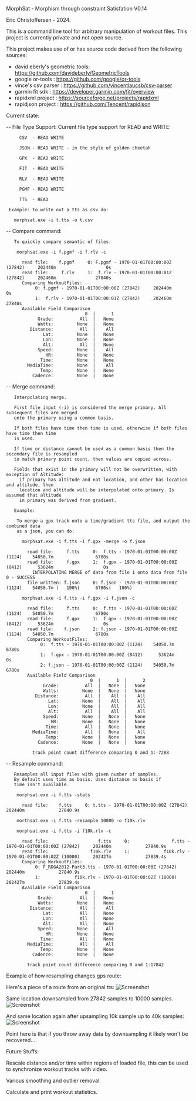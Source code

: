 MorphSat - Morphism through constraint Satisfation V0.14

Eric Christoffersen - 2024.

This is a command line tool for arbitrary manipulation of workout files.
This project is currently private and not open source.

This project makes use of or has source code derived from the following sources:
- david eberly's geometric tools: https://github.com/davideberly/GeometricTools
- google or-tools               : https://github.com/google/or-tools
- vince's csv parser            : https://github.com/vincentlaucsb/csv-parser
- garmin fit sdk                : https://developer.garmin.com/fit/overview
- rapidxml project              : https://sourceforge.net/projects/rapidxml
- rapidjson project             : https://github.com/Tencent/rapidjson

Current state:

  -- File Type Support:
       Current file type support for READ and WRITE:

         CSV  - READ WRITE

         JSON - READ WRITE - in the style of golden cheetah

         GPX  - READ WRITE

         FIT  - READ WRITE

         RLV  - READ WRITE

         PGMF - READ WRITE

         TTS  - READ

     Example: to write out a tts as csv do:

       morphsat.exe -i t.tts -o t.csv

  -- Compare command:

       To quickly compare semantic of files:

        morphsat.exe -i f.pgmf -i f.rlv -c

          read file:    f.pgmf     0: F.pgmf - 1970-01-01T00:00:00Z (27842)     202440m                   0s
          read file:     f.rlv     1:  f.rlv - 1970-01-01T00:00:01Z (27842)     202460m               27840s
          Comparing WorkoutFiles:
               0: f.pgmf - 1970-01-01T00:00:00Z (27842)     202440m                   0s
               1:  f.rlv - 1970-01-01T00:00:01Z (27842)     202460m               27840s
          Available Field Comparison
                                  0  |      1
                Grade:          All  |   None
                Watts:         None  |   None
             Distance:          All  |    All
                  Lat:         None  |   None
                  Lon:         None  |   None
                  Alt:          All  |   None
                Speed:         None  |    All
                   HR:         None  |   None
                 Time:         None  |   None
            MediaTime:         None  |    All
                 Temp:         None  |   None
              Cadence:         None  |   None

  -- Merge command:

       Interpolating merge.

       First file input (-i) is considered the merge primary. All subsequent files are merged
       onto the primary using a common basis.

       If both files have time then time is used, otherwise if both files have time then time
       is used.

       If time or distance cannot be used as a common basis then the secondary file is resampled
       to match primary point count, then values are copied across.

       Fields that exist in the primary will not be overwritten, with exception of Altitude:
         if primary has altitude and not location, and other has location and altitude, then
         location and altitude will be interpolated onto primary. Is assumed that altitude
         in primary was derived from gradient.

       Example:

        To merge a gpx track onto a time/gradient tts file, and output the combined data
        as a json, you can do:

          morphsat.exe -i f.tts -i f.gpx -merge -o f.json

            read file:     f.tts     0:  f.tts - 1970-01-01T00:00:00Z (1124)    54050.7m                6780s
            read file:     f.gpx     1:  f.gpx - 1970-01-01T00:00:00Z (8412)      53624m                   0s
              INTERPOLATING MERGE of data from file 1 onto data from file 0 - SUCCESS
            file written: f.json     0: f.json - 1970-01-01T00:00:00Z (1124)    54050.7m (   100%)      6780s(   100%)

          morphsat.exe -i f.tts -i f.gpx -i f.json -c

            read file:     f.tts     0:  f.tts - 1970-01-01T00:00:00Z (1124)    54050.7m                6780s
            read file:     f.gpx     1:  f.gpx - 1970-01-01T00:00:00Z (8412)      53624m                   0s
            read file:    f.json     2: f.json - 1970-01-01T00:00:00Z (1124)    54050.7m                6780s
            Comparing WorkoutFiles:
                 0:  f.tts - 1970-01-01T00:00:00Z (1124)    54050.7m                6780s
                 1:  f.gpx - 1970-01-01T00:00:00Z (8412)      53624m                   0s
                 2: f.json - 1970-01-01T00:00:00Z (1124)    54050.7m                6780s
            Available Field Comparison
                                    0  |      1  |      2
                  Grade:          All  |   None  |   None
                  Watts:         None  |   None  |   None
               Distance:          All  |    All  |    All
                    Lat:         None  |    All  |    All
                    Lon:         None  |    All  |    All
                    Alt:          All  |    All  |    All
                  Speed:         None  |   None  |   None
                     HR:         None  |   None  |   None
                   Time:          All  |   None  |   None
              MediaTime:          All  |   None  |    All
                   Temp:         None  |   None  |   None
                Cadence:         None  |   None  |   None

              track point count difference comparing 0 and 1:-7288

  -- Resample command:

       Resamples all input files with given number of samples.
       By default uses time as basis. Uses distance as basis if
       time isn't available.

        morphsat.exe -i f.tts -stats

          read file:    f.tts     0: t.tts - 1970-01-01T00:00:00Z (27842)     202440m             27840.9s

        morthsat.exe -i f.tts -resample 10000 -o f10k.rlv

        morphsat.exe -i f.tts -i f10k.rlv -c

          read file:                   f.tts     0:                f.tts - 1970-01-01T00:00:00Z (27842)     202440m             27840.9s
          read file:                f10k.rlv     1:             f10k.rlv - 1970-01-01T00:00:02Z (10000)     202427m             27839.4s
          Comparing WorkoutFiles:
               0: F_RDGA2012-Part3.tts - 1970-01-01T00:00:00Z (27842)     202440m             27840.9s
               1:             f10k.rlv - 1970-01-01T00:00:02Z (10000)     202427m             27839.4s
          Available Field Comparison
                                  0  |      1
                Grade:          All  |   None
                Watts:         None  |   None
             Distance:          All  |    All
                  Lat:          All  |   None
                  Lon:          All  |   None
                  Alt:          All  |   None
                Speed:         None  |    All
                   HR:         None  |   None
                 Time:          All  |   None
            MediaTime:          All  |    All
                 Temp:         None  |   None
              Cadence:         None  |   None

            track point count difference comparing 0 and 1:17842

Example of how resampling changes gps route:

Here's a piece of a route from an original tts:
![Screenshot](jpg/origTrack.jpg)

Same location downsampled from 27842 samples to 10000 samples.
![Screenshot](jpg/10ktrack.jpg)

And same location again after upsampling 10k sample up to 40k samples:
![Screenshot](jpg/40ktrack.jpg)

Point here is that if you throw away data by downsampling it likely won't be recovered...

Future Stuffs:

   Rescale distance and/or time within regions of loaded file, this can be used to synchronize workout tracks with video.

   Various smoothing and outlier removal.

   Calculate and print workout statistics.
